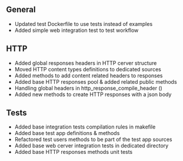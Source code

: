 ## General
- Updated test Dockerfile to use tests instead of examples
- Added simple web integration test to test workflow

## HTTP
- Added global responses headers in HTTP cerver structure
- Moved HTTP content types definitions to dedicated sources
- Added methods to add content related headers to responses
- Added base HTTP responses pool & added related public methods
- Handling global headers in http_response_compile_header ()
- Added new methods to create HTTP responses with a json body

## Tests
- Added base integration tests compilation rules in makefile
- Added base test app definitions & methods
- Refactored test users methods to be part of the test app sources
- Added base web cerver integration tests in dedicated directory
- Added base HTTP responses methods unit tests